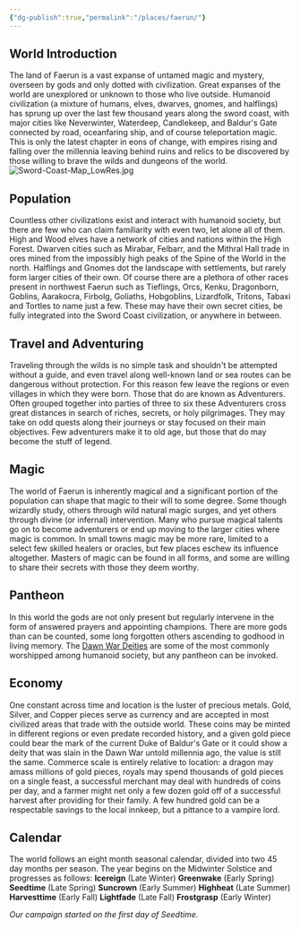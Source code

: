 ```yaml
---
{"dg-publish":true,"permalink":"/places/faerun/"}
---
```


## World Introduction
The land of Faerun is a vast expanse of untamed magic and mystery, overseen by gods and only dotted with civilization.  Great expanses of the world are unexplored or unknown to those who live outside.  Humanoid civilization (a mixture of humans, elves, dwarves, gnomes, and halflings) has sprung up over the last few thousand years along the sword coast, with major cities like Neverwinter, Waterdeep, Candlekeep, and Baldur's Gate connected by road, oceanfaring ship, and of course teleportation magic.  This is only the latest chapter in eons of change, with empires rising and falling over the millennia leaving behind ruins and relics to be discovered by those willing to brave the wilds and dungeons of the world.  
![Sword-Coast-Map_LowRes.jpg](/img/user/Z_Attachments/Sword-Coast-Map_LowRes.jpg)
## Population
Countless other civilizations exist and interact with humanoid society, but there are few who can claim familiarity with even two, let alone all of them.  High and Wood elves have a network of cities and nations within the High Forest.  Dwarven cities such as Mirabar, Felbarr, and the Mithral Hall trade in ores mined from the impossibly high peaks of the Spine of the World in the north.  Halflings and Gnomes dot the landscape with settlements, but rarely form larger cities of their own.  Of course there are a plethora of other races present in northwest Faerun such as Tieflings, Orcs, Kenku, Dragonborn, Goblins, Aarakocra, Firbolg, Goliaths, Hobgoblins, Lizardfolk, Tritons, Tabaxi and Tortles to name just a few.  These may have their own secret cities, be fully integrated into the Sword Coast civilization, or anywhere in between.  
## Travel and Adventuring
Traveling through the wilds is no simple task and shouldn't be attempted without a guide, and even travel along well-known land or sea routes can be dangerous without protection.  For this reason few leave the regions or even villages in which they were born.  Those that do are known as Adventurers.  Often grouped together into parties of three to six these Adventurers cross great distances in search of riches, secrets, or holy pilgrimages.  They may take on odd quests along their journeys or stay focused on their main objectives.  Few adventurers make it to old age, but those that do may become the stuff of legend.  
## Magic
The world of Faerun is inherently magical and a significant portion of the population can shape that magic to their will to some degree.  Some though wizardly study, others through wild natural magic surges, and yet others through divine (or infernal) intervention.  Many who pursue magical talents go on to become adventurers or end up moving to the larger cities where magic is common.  In small towns magic may be more rare, limited to a select few skilled healers or oracles, but few places eschew its influence altogether.  Masters of magic can be found in all forms, and some are willing to share their secrets with those they deem worthy.  
## Pantheon
In this world the gods are not only present but regularly intervene in the form of answered prayers and appointing champions.  There are more gods than can be counted, some long forgotten others ascending to godhood in living memory.  The [Dawn War Deities](https://dungeonsdragons.fandom.com/wiki/Dawn_War_pantheon) are some of the most commonly worshipped among humanoid society, but any pantheon can be invoked.  
## Economy
One constant across time and location is the luster of precious metals.  Gold, Silver, and Copper pieces serve as currency and are accepted in most civilized areas that trade with the outside world.  These coins may be minted in different regions or even predate recorded history, and a given gold piece could bear the mark of the current Duke of Baldur's Gate or it could show a deity that was slain in the Dawn War untold millennia ago, the value is still the same.  Commerce scale is entirely relative to location: a dragon may amass millions of gold pieces, royals may spend thousands of gold pieces on a single feast, a successful merchant may deal with hundreds of coins per day, and a farmer might net only a few dozen gold off of a successful harvest after providing for their family.  A few hundred gold can be a respectable savings to the local innkeep, but a pittance to a vampire lord.  
## Calendar
The world follows an eight month seasonal calendar, divided into two 45 day months per season.  The year begins on the Midwinter Solstice and progresses as follows:
	**Icereign** (Late Winter)
	**Greenwake** (Early Spring)
	**Seedtime** (Late Spring)
	**Suncrown** (Early Summer)
	**Highheat** (Late Summer)
	**Harvesttime** (Early Fall)
	**Lightfade** (Late Fall)
	**Frostgrasp** (Early Winter)

*Our campaign started on the first day of Seedtime.*  